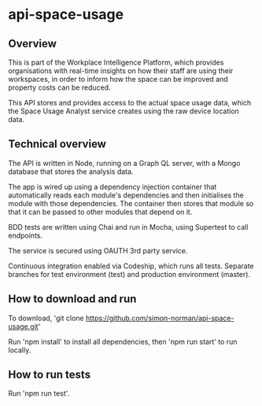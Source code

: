 # api-space-usage

## Overview

This is part of the Workplace Intelligence Platform, which provides organisations with real-time insights on how their staff are using their workspaces, in order to inform how the space can be improved and property costs can be reduced. 

This API stores and provides access to the actual space usage data, which the Space Usage Analyst service creates using the raw device location data. 

## Technical overview

The API is written in Node, running on a Graph QL server, with a Mongo database that stores the analysis data.

The app is wired up using a dependency injection container that automatically reads each module's dependencies and then initialises the module with those dependencies. The container then stores that module so that it can be passed to other modules that depend on it. 

BDD tests are written using Chai and run in Mocha, using Supertest to call endpoints.

The service is secured using OAUTH 3rd party service. 

Continuous integration enabled via Codeship, which runs all tests. Separate branches for test environment (test) and production environment (master). 

## How to download and run

To download, 'git clone https://github.com/simon-norman/api-space-usage.git'

Run 'npm install' to install all dependencies, then 'npm run start' to run locally. 

## How to run tests

Run 'npm run test'.




